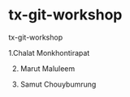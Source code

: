 # tx-git-workshop
tx-git-workshop

1.Chalat Monkhontirapat

2. Marut Maluleem

3. Samut Chouybumrung